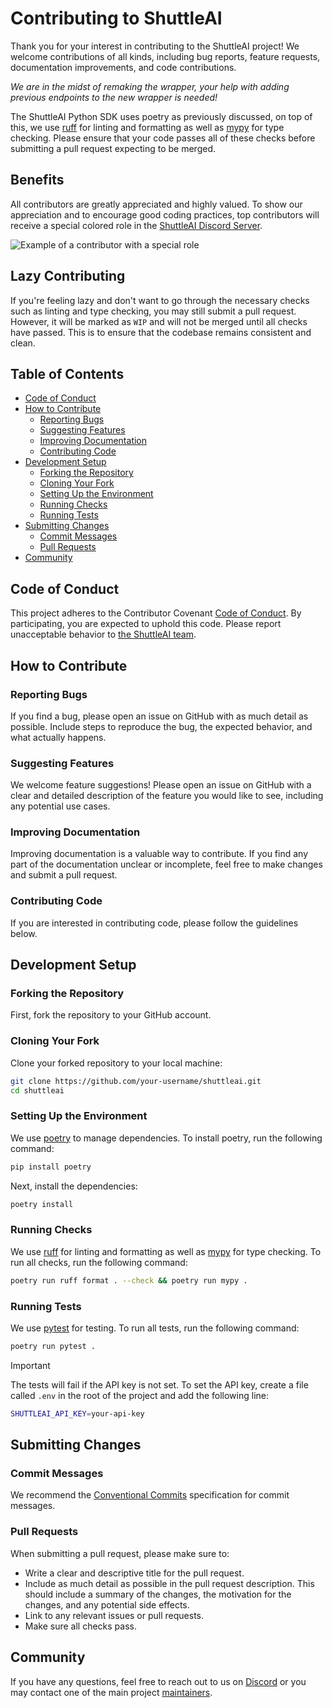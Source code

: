 # Contributing to ShuttleAI

Thank you for your interest in contributing to the ShuttleAI project! We welcome contributions of all kinds, including bug reports, feature requests, documentation improvements, and code contributions.

*We are in the midst of remaking the wrapper, your help with adding previous endpoints to the new wrapper is needed!*

The ShuttleAI Python SDK uses poetry as previously discussed, on top of this, we use [ruff](https://github.com/astral-sh/ruff) for linting and formatting as well as [mypy](https://github.com/python/mypy) for type checking. Please ensure that your code passes all of these checks before submitting a pull request expecting to be merged.

## Benefits
All contributors are greatly appreciated and highly valued. To show our appreciation and to encourage good coding practices, top contributors will receive a special colored role in the [ShuttleAI Discord Server](https://discord.gg/shuttleai).

![Example of a contributor with a special role](https://cdn.discordapp.com/attachments/1181912564553232444/1246701293523828817/image.png?ex=665d588e&is=665c070e&hm=5f0d1bfad1fbfad95076de6dc8616c177cd73d548c99537c5901d959121c42c8&)

## Lazy Contributing

If you're feeling lazy and don't want to go through the necessary checks such as linting and type checking, you may still submit a pull request. However, it will be marked as `WIP` and will not be merged until all checks have passed. This is to ensure that the codebase remains consistent and clean.

## Table of Contents

- [Code of Conduct](#code-of-conduct)
- [How to Contribute](#how-to-contribute)
  - [Reporting Bugs](#reporting-bugs)
  - [Suggesting Features](#suggesting-features)
  - [Improving Documentation](#improving-documentation)
  - [Contributing Code](#contributing-code)
- [Development Setup](#development-setup)
  - [Forking the Repository](#forking-the-repository)
  - [Cloning Your Fork](#cloning-your-fork)
  - [Setting Up the Environment](#setting-up-the-environment)
  - [Running Checks](#running-checks)
  - [Running Tests](#running-tests)
- [Submitting Changes](#submitting-changes)
  - [Commit Messages](#commit-messages)
  - [Pull Requests](#pull-requests)
- [Community](#community)

## Code of Conduct

This project adheres to the Contributor Covenant [Code of Conduct](CODE_OF_CONDUCT.md). By participating, you are expected to uphold this code. Please report unacceptable behavior to [the ShuttleAI team](mailto:chris@shuttleai.ap).

## How to Contribute

### Reporting Bugs

If you find a bug, please open an issue on GitHub with as much detail as possible. Include steps to reproduce the bug, the expected behavior, and what actually happens.

### Suggesting Features

We welcome feature suggestions! Please open an issue on GitHub with a clear and detailed description of the feature you would like to see, including any potential use cases.

### Improving Documentation

Improving documentation is a valuable way to contribute. If you find any part of the documentation unclear or incomplete, feel free to make changes and submit a pull request.

### Contributing Code

If you are interested in contributing code, please follow the guidelines below.

## Development Setup

### Forking the Repository

First, fork the repository to your GitHub account.

### Cloning Your Fork

Clone your forked repository to your local machine:

```sh
git clone https://github.com/your-username/shuttleai.git
cd shuttleai
```

### Setting Up the Environment

We use [poetry](https://python-poetry.org/) to manage dependencies. To install poetry, run the following command:

```sh
pip install poetry
```

Next, install the dependencies:

```sh
poetry install
```

### Running Checks

We use [ruff](https://github.com/astral-sh/ruff) for linting and formatting as well as [mypy](https://github.com/python/mypy) for type checking. To run all checks, run the following command:

```sh
poetry run ruff format . --check && poetry run mypy .
```

### Running Tests

We use [pytest](https://docs.pytest.org/en/latest/) for testing. To run all tests, run the following command:

```sh
poetry run pytest .
```

> [!IMPORTANT]
> The tests will fail if the API key is not set. To set the API key, create a file called `.env` in the root of the project and add the following line:
> ```sh
> SHUTTLEAI_API_KEY=your-api-key
> ```


## Submitting Changes

### Commit Messages

We recommend the [Conventional Commits](https://www.conventionalcommits.org/en/v1.0.0/) specification for commit messages.

### Pull Requests

When submitting a pull request, please make sure to:

- Write a clear and descriptive title for the pull request.
- Include as much detail as possible in the pull request description. This should include a summary of the changes, the motivation for the changes, and any potential side effects.
- Link to any relevant issues or pull requests.
- Make sure all checks pass.

## Community

If you have any questions, feel free to reach out to us on [Discord](https://discord.gg/shuttleai) or you may contact one of the main project [maintainers](https://github.com/shuttleai/shuttleai-python/graphs/contributors).
